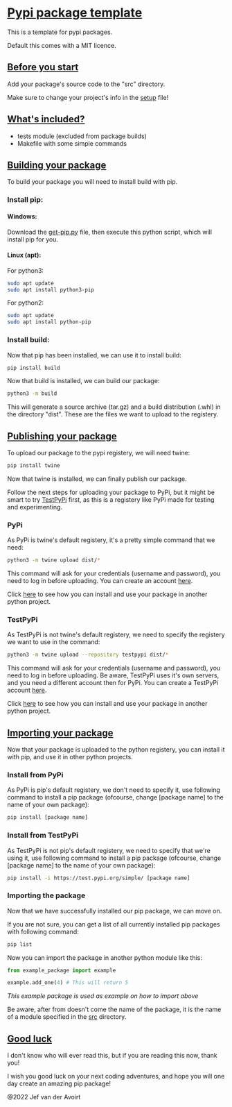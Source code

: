 # <u>Pypi package template</u>
This is a template for pypi packages.

Default this comes with a MIT licence.

## <u>Before you start</u>
Add your package's source code to the "src" directory.

Make sure to change your project's info in the [setup](setup.cfg) file!

## <u>What's included?</u>
- tests module (excluded from package builds)
- Makefile with some simple commands

## <u>Building your package</u>
To build your package you will need to install build with pip.

### Install pip:
#### Windows:
Download the [get-pip.py](https://bootstrap.pypa.io/get-pip.py) file, then execute this python script, which will install pip for you.

#### Linux (apt):
For python3:
```bash
sudo apt update
sudo apt install python3-pip
```

For python2:
```bash
sudo apt update
sudo apt install python-pip
```

### Install build:
Now that pip has been installed, we can use it to install build:

```bash
pip install build
```

Now that build is installed, we can build our package:
```bash
python3 -m build
```
This will generate a source archive (tar.gz) and a build distribution (.whl) in the directory "dist". These are the files we want to upload to the registery.

## <u>Publishing your package</u>
To upload our package to the pypi registery, we will need twine:

```bash
pip install twine
```

Now that twine is installed, we can finally publish our package.

Follow the next steps for uploading your package to PyPi, but it might be smart to try [TestPyPi](#testpypi) first, as this is a registery like PyPi made for testing and experimenting.

### PyPi
As PyPi is twine's default registery, it's a pretty simple command that we need:
```bash
python3 -m twine upload dist/*
```
This command will ask for your credentials (username and password), you need to log in before uploading. You can create an account [here](https://pypi.org/account/register/).

Click [here](#importing-the-package) to see how you can install and use your package in another python project.

### TestPyPi
As TestPyPi is not twine's default registery, we need to specify the registery we want to use in the command:
```bash
python3 -m twine upload --repository testpypi dist/*
```

This command will ask for your credentials (username and password), you need to log in before uploading. Be aware, TestPyPi uses it's own servers, and you need a different account then for PyPi. You can create a TestPyPi account [here](https://test.pypi.org/account/register/).

Click [here](#importing-the-package) to see how you can install and use your package in another python project.

## <u>Importing your package</u>
Now that your package is uploaded to the python registery, you can install it with pip, and use it in other python projects.

### Install from PyPi
As PyPi is pip's default registery, we don't need to specify it, use following command to install a pip package (ofcourse, change [package name] to the name of your own package):
```bash
pip install [package name]
```

### Install from TestPyPi
As TestPyPi is not pip's default registery, we need to specify that we're using it, use following command to install a pip package (ofcourse, change [package name] to the name of your own package):
```bash
pip install -i https://test.pypi.org/simple/ [package name]
```

### Importing the package
Now that we have successfully installed our pip package, we can move on.

If you are not sure, you can get a list of all currently installed pip packages with following command:
```bash
pip list
```

Now you can import the package in another python module like this:
```python
from example_package import example

example.add_one(4) # This will return 5
```
*This example package is used as example on how to import above*

Be aware, after from doesn't come the name of the package, it is the name of a module specified in the [src](./src/) directory.

## <u>Good luck</u>
I don't know who will ever read this, but if you are reading this now, thank you!

I wish you good luck on your next coding adventures, and hope you will one day create an amazing pip package!

@2022 Jef van der Avoirt
